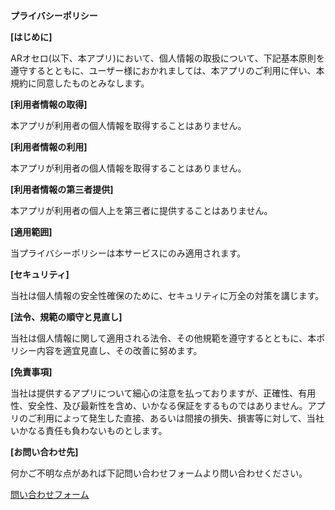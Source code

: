 <div class="privacy-policy">
    <p class="title_name"><b>プライバシーポリシー</b></p>
    <div class="privacy-policy__item">
        <p class="privacy-policy__item__title"><b>[はじめに]</b></p>
        <p class="privacy-policy__item__desc">ARオセロ(以下、本アプリ)において、個人情報の取扱について、下記基本原則を遵守するとともに、ユーザー様におかれましては、本アプリのご利用に伴い、本規約に同意したものとみなします。</p>
    </div>
    <div class="privacy-policy__item">
        <p class="privacy-policy__item__title"><b>[利用者情報の取得]</b></p>
        <p class="privacy-policy__item__desc">本アプリが利用者の個人情報を取得することはありません。</p>
    </div>
    <div class="privacy-policy__item">
        <p class="privacy-policy__item__title"><b>[利用者情報の利用]</b></p>
        <p class="privacy-policy__item__desc">本アプリが利用者の個人情報を取得することはありません。</p>
    </div>
    <div class="privacy-policy__item">
        <p class="privacy-policy__item__title"><b>[利用者情報の第三者提供]</b></p>
        <p class="privacy-policy__item__desc">本アプリが利用者の個人上を第三者に提供することはありません。</p>
    </div>
    <div class="privacy-policy__item">
        <p class="privacy-policy__item__title"><b>[適用範囲]</b></p>
        <p class="privacy-policy__item__desc">当プライバシーポリシーは本サービスにのみ適用されます。</p>
    </div>
    <div class="privacy-policy__item">
        <p class="privacy-policy__item__title"><b>[セキュリティ]</b></p>
        <p class="privacy-policy__item__desc">当社は個人情報の安全性確保のために、セキュリティに万全の対策を講じます。</p>
    </div>
    <div class="privacy-policy__item">
        <p class="privacy-policy__item__title"><b>[法令、規範の順守と見直し]</b></p>
        <p class="privacy-policy__item__desc">当社は個人情報に関して適用される法令、その他規範を遵守するとともに、本ポリシー内容を適宜見直し、その改善に努めます。</p>
    </div>
    <div class="privacy-policy__item">
        <p class="privacy-policy__item__title"><b>[免責事項]</b></p>
        <p class="privacy-policy__item__desc">当社は提供するアプリについて細心の注意を払っておりますが、正確性、有用性、安全性、及び最新性を含め、いかなる保証をするものではありません。アプリのご利用によって発生した直接、あるいは間接の損失、損害等に対して、当社いかなる責任も負わないものとします。</p>
    </div>
    <div class="privacy-policy__item">
        <p class="privacy-policy__item__title"><b>[お問い合わせ先]</b></p>
        <p class="privacy-policy__item__desc">何かご不明な点があれば下記問い合わせフォームより問い合わせください。</p>
        <a href="/contact">問い合わせフォーム</a>
    </div>
</div>
